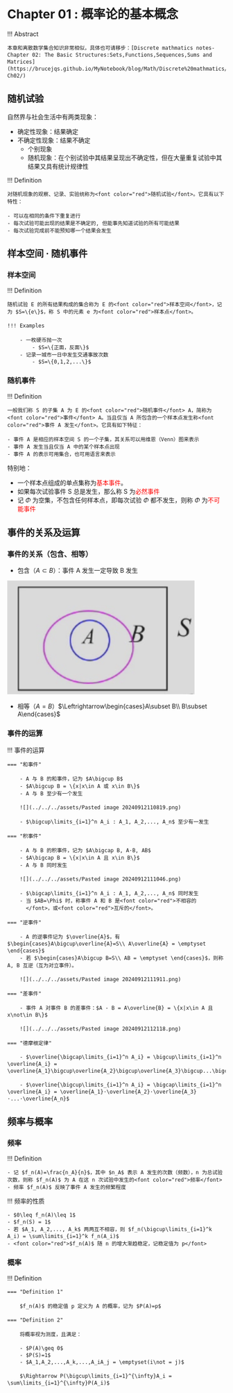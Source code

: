 # Chapter 01 : 概率论的基本概念

!!! Abstract

	本章和离散数学集合知识非常相似，具体也可请移步：[Discrete mathmatics notes-Chapter 02: The Basic Structures:Sets,Functions,Sequences,Sums and Matrices](https://brucejqs.github.io/MyNotebook/blog/Math/Discrete%20mathmatics/Discrete%20mathmatics%20notes-Ch02/)

## 随机试验

自然界与社会生活中有两类现象：

- 确定性现象：结果确定
- 不确定性现象：结果不确定
	- 个别现象
	- 随机现象：在个别试验中其结果呈现出不确定性，但在大量重复试验中其结果又具有统计规律性

!!! Definition

	对随机现象的观察、记录、实验统称为<font color="red">随机试验</font>。它具有以下特性：
	
	- 可以在相同的条件下重复进行
	- 每次试验可能出现的结果是不确定的, 但能事先知道试验的所有可能结果
	- 每次试验完成前不能预知哪一个结果会发生

## 样本空间 · 随机事件

### 样本空间

!!! Definition

	随机试验 E 的所有结果构成的集合称为 E 的<font color="red">样本空间</font>，记为 $S=\{e\}$，称 S 中的元素 e 为<font color="red">样本点</font>。
	
	!!! Examples
	
		- 一枚硬币抛一次
			- $S=\{正面，反面\}$
		- 记录一城市一日中发生交通事故次数
			- $S=\{0,1,2,...\}$

### 随机事件

!!! Definition

	一般我们称 S 的子集 A 为 E 的<font color="red">随机事件</font> A，简称为<font color="red">事件</font> A。当且仅当 A 所包含的一个样本点发生称<font color="red">事件 A 发生</font>。它具有如下特征：
	
	- 事件 A 是相应的样本空间 S 的一个子集，其关系可以用维恩（Venn）图来表示
	- 事件 A 发生当且仅当 A 中的某个样本点出现
	- 事件 A 的表示可用集合，也可用语言来表示

特别地：

- 一个样本点组成的单点集称为<font color="red">基本事件</font>。
- 如果每次试验事件 S 总是发生，那么称 S 为<font color="red">必然事件</font>
- 记 $\Phi$ 为空集，不包含任何样本点，即每次试验 $\Phi$ 都不发生，则称 $\Phi$ 为<font color="red">不可能事件</font>

## 事件的关系及运算

### 事件的关系（包含、相等）

- 包含（$A\subset B$）：事件 A 发生一定导致 B 发生

![](../../../assets/Pasted%20image%2020240912110309.png)

- 相等（$A=B$）$\Leftrightarrow\begin{cases}A\subset B\\ B\subset A\end{cases}$ 

### 事件的运算

!!! 事件的运算

	=== "和事件"
	
		- A 与 B 的和事件，记为 $A\bigcup B$
		- $A\bigcup B = \{x|x\in A 或 x\in B\}$
		- A 与 B 至少有一个发生
	
		![](../../../assets/Pasted image 20240912110819.png)
	
		- $\bigcup\limits_{i=1}^n A_i : A_1, A_2,..., A_n$ 至少有一发生
	
	=== "积事件"
	
		- A 与 B 的积事件，记为 $A\bigcap B, A·B, AB$
		- $A\bigcap B = \{x|x\in A 且 x\in B\}$
		- A 与 B 同时发生
		
		![](../../../assets/Pasted image 20240912111046.png)
		
		- $\bigcap\limits_{i=1}^n A_i : A_1, A_2,..., A_n$ 同时发生
		- 当 $AB=\Phi$ 时，称事件 A 和 B 是<font color="red">不相容的
		  </font>，或<font color="red">互斥的</font>。
	
	=== "逆事件"
	
		- A 的逆事件记为 $\overline{A}$，有 $\begin{cases}A\bigcup\overline{A}=S\\ A\overline{A} = \emptyset \end{cases}$
		- 若 $\begin{cases}A\bigcup B=S\\ AB = \emptyset \end{cases}$，则称 A, B 互逆（互为对立事件）。
		
		![](../../../assets/Pasted image 20240912111911.png)
	
	=== "差事件"
	
		- 事件 A 对事件 B 的差事件：$A - B = A\overline{B} = \{x|x\in A 且 x\not\in B\}$
	
		![](../../../assets/Pasted image 20240912112118.png)
	
	=== "德摩根定律"
	
		- $\overline{\bigcap\limits_{i=1}^n A_i} = \bigcup\limits_{i=1}^n \overline{A_i} = \overline{A_1}\bigcup\overline{A_2}\bigcup\overline{A_3}\bigcup...\bigcup\overline{A_n}$
		
		- $\overline{\bigcup\limits_{i=1}^n A_i} = \bigcap\limits_{i=1}^n \overline{A_i} = \overline{A_1}·\overline{A_2}·\overline{A_3}·...·\overline{A_n}$

## 频率与概率

### 频率

!!! Definition

	- 记 $f_n(A)=\frac{n_A}{n}$，其中 $n_A$ 表示 A 发生的次数（频数），n 为总试验次数，则称 $f_n(A)$ 为 A 在这 n 次试验中发生的<font color="red">频率</font>
	- 频率 $f_n(A)$ 反映了事件 A 发生的频繁程度

!!! 频率的性质

	- $0\leq f_n(A)\leq 1$
	- $f_n(S) = 1$
	- 若 $A_1, A_2,..., A_k$ 两两互不相容，则 $f_n(\bigcup\limits_{i=1}^k A_i) = \sum\limits_{i=1}^k f_n(A_i)$
	- <font color="red">$f_n(A)$ 随 n 的增大渐趋稳定，记稳定值为 p</font>

### 概率

!!! Definition

	=== "Definition 1"
	
		$f_n(A)$ 的稳定值 p 定义为 A 的概率，记为 $P(A)=p$
	
	=== "Definition 2"
	
		将概率视为测度，且满足：
		
		- $P(A)\geq 0$
		- $P(S)=1$
		- $A_1,A_2,...,A_k,...,A_iA_j = \emptyset(i\not = j)$
		
		$\Rightarrow P(\bigcup\limits_{i=1}^{\infty}A_i = \sum\limits_{i=1}^{\infty}P(A_i)$
